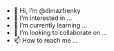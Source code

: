 - 👋 Hi, I’m @dimazfrenky
- 👀 I’m interested in ...
- 🌱 I’m currently learning ...
- 💞️ I’m looking to collaborate on ...
- 📫 How to reach me ...

<!---
dimazfrenky/dimazfrenky is a ✨ special ✨ repository because its `README.md` (this file) appears on your GitHub profile.
You can click the Preview link to take a look at your changes.
--->
